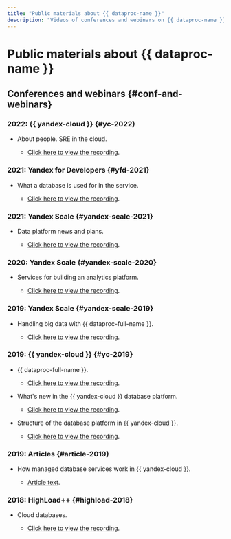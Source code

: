 ```yaml
---
title: "Public materials about {{ dataproc-name }}"
description: "Videos of conferences and webinars on {{ dataproc-name }}."
---
```


# Public materials about {{ dataproc-name }}

## Conferences and webinars {#conf-and-webinars}

### 2022: {{ yandex-cloud }} {#yc-2022}

* About people. SRE in the cloud.

  * [Click here to view the recording](https://www.youtube.com/watch?v=8YwepbGf1WM).

### 2021: Yandex for Developers {#yfd-2021}

* What a database is used for in the service.

  * [Click here to view the recording](https://www.youtube.com/watch?v=cddm8I0UgjU).

### 2021: Yandex Scale {#yandex-scale-2021}

* Data platform news and plans.

  * [Click here to view the recording](https://www.youtube.com/watch?v=34azYnDBiYY).

### 2020: Yandex Scale {#yandex-scale-2020}

* Services for building an analytics platform.

  * [Click here to view the recording](https://www.youtube.com/watch?v=ErATbyw4LTs).

### 2019: Yandex Scale {#yandex-scale-2019}

* Handling big data with {{ dataproc-full-name }}.

  * [Click here to view the recording](https://www.youtube.com/watch?v=th1N3m6DQ54).

### 2019: {{ yandex-cloud }} {#yc-2019}

* {{ dataproc-full-name }}.

  * [Click here to view the recording](https://www.youtube.com/watch?v=PKJr-dJ3tu0).

* What's new in the {{ yandex-cloud }} database platform.

  * [Click here to view the recording](https://www.youtube.com/watch?v=5OcUo3J4Wdc).

* Structure of the database platform in {{ yandex-cloud }}.

  * [Click here to view the recording](https://www.youtube.com/watch?v=Cwdg425a_cw).

### 2019: Articles {#article-2019}

* How managed database services work in {{ yandex-cloud }}.

  * [Article text](https://habr.com/ru/companies/yandex/articles/477860/).

### 2018: HighLoad++ {#highload-2018}

* Cloud databases.

  * [Click here to view the recording](https://www.youtube.com/watch?v=xyMN1EA9p5Y).
